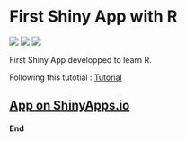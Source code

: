 # First Shiny App with R

![](https://img.shields.io/github/issues/MaxTeiger/first_r_app) ![](https://img.shields.io/github/forks/MaxTeiger/first_r_app) ![](https://img.shields.io/github/stars/MaxTeiger/first_r_app) 

First Shiny App developped to learn R.

Following this tutotial : 
[Tutorial](https://shiny.rstudio.com/tutorial/written-tutorial/)

[App on ShinyApps.io](https://maxteiger.shinyapps.io/census-app/)
---
#### End